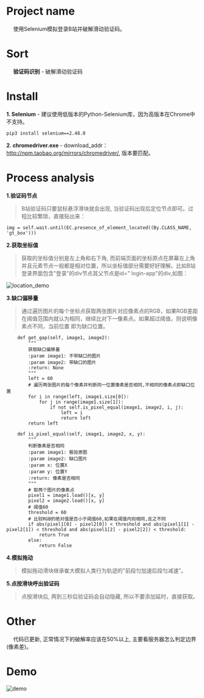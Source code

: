 # Project name
&emsp; 使用Selenium模拟登录B站并破解滑动验证码。

# Sort
&emsp; **验证码识别** - 破解滑动验证码

# Install
**1. Selenium** - 建议使用低版本的Python-Selenium库，因为高版本在Chrome中不支持。
```
pip3 install selenium==2.48.0
```
**2. chromedriver.exe** - download_addr：http://npm.taobao.org/mirrors/chromedriver/, 版本要匹配。

# Process analysis
**1.验证码节点**
> B站验证码只要鼠标悬浮滑块就会出现, 当验证码出现后定位节点即可。过程比较繁琐，直接贴出来：
```
img = self.wait.until(EC.presence_of_element_located((By.CLASS_NAME, 'gt_box')))
```

**2.获取坐标值**
> 获取的坐标值分别是左上角和右下角, 而前端页面的坐标原点在屏幕左上角并且元素节点一般都是相对位置，所以坐标值部分需要好好理解。比如B站登录界面包含"登录"的div节点其父节点是id=" login-app"的div,如图：

![location_demo](https://github.com/Northxw/Python3_WebSpider/blob/master/09-Bilibili/require/demo_location.png)

**3.缺口偏移量**
> 通过遍历图片的每个坐标点获取两张图片对应像素点的RGB，如果RGB差距在阈值范围内就认为相同，继续比对下一像素点。如果超过阈值，则说明像素点不同，当前位置
即为缺口位置。
```
    def get_gap(self, image1, image2):
        """
        获取缺口偏移量
        :param image1: 不带缺口的图片
        :param image2: 带缺口的图片
        :return: None
        """
        left = 60
        # 遍历两张图片的每个像素并判断同一位置像素是否相同,不相同的像素点即缺口位置
        for i in range(left, image1.size[0]):
            for j in range(image1.size[1]):
                if not self.is_pixel_equal(image1, image2, i, j):
                    left = i
                    return left
        return left

    def is_pixel_equal(self, image1, image2, x, y):
        """
        判断像素是否相同
        :param image1: 极验原图
        :param image2: 缺口图片
        :param x: 位置X
        :param y: 位置Y
        :return: 像素是否相同
        """
        # 取两个图片的像素点
        pixel1 = image1.load()[x, y]
        pixel2 = image2.load()[x, y]
        # 阈值60
        threshold = 60
        # 比较RGB的绝对值是否小于阈值60,如果在阈值内则相同,反之不同
        if abs(pixel1[0] - pixel2[0]) < threshold and abs(pixel1[1] - pixel2[1]) < threshold and abs(pixel1[2] - pixel2[2]) < threshold:
            return True
        else:
            return False
```
**4.模拟拖动**
> 模拟拖动滑块继承崔大模拟人类行为轨迹的"前段匀加速后段匀减速"。

**5.点按滑块呼出验证码**
> 点按滑块后, 两到三秒后验证码会自动隐藏, 所以不要添加延时，直接获取。

# Other
&emsp; 代码已更新, 正常情况下的破解率应该在50%以上, 主要看服务器怎么判定边界(像素差)。

# Demo
![demo](https://github.com/Northxw/Python3_WebSpider/blob/master/09-Bilibili/require/demo.gif)
